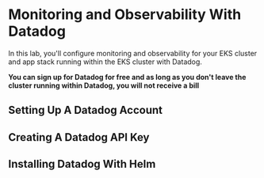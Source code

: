 # Monitoring and Observability With Datadog

In this lab, you'll configure monitoring and observability for your EKS cluster and app stack running within the EKS cluster with Datadog.

**You can sign up for Datadog for free and as long as you don't leave the cluster running within Datadog, you will not receive a bill**

## Setting Up A Datadog Account


## Creating A Datadog API Key


## Installing Datadog With Helm

